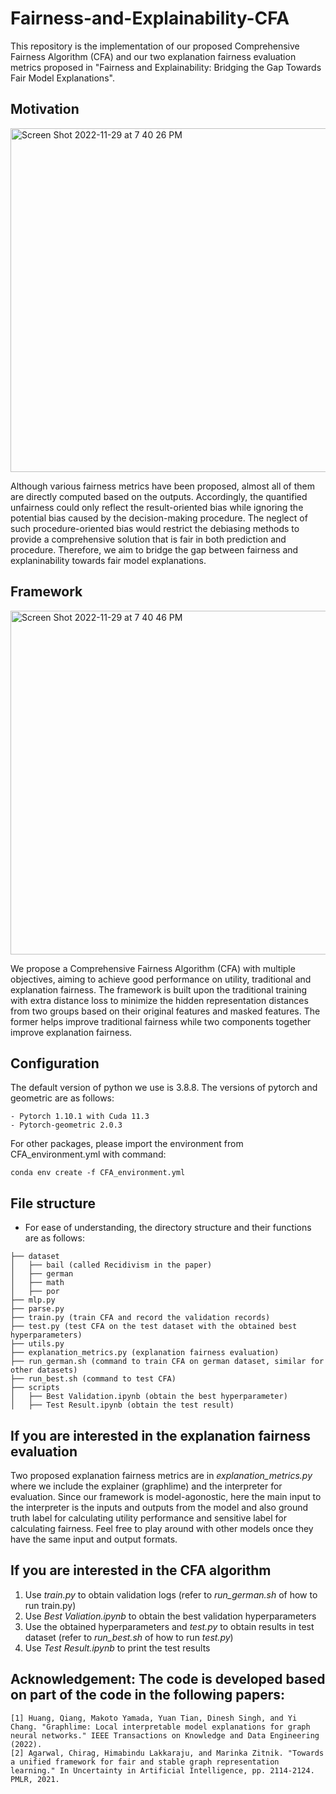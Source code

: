 # Fairness-and-Explainability-CFA
This repository is the implementation of our proposed Comprehensive Fairness Algorithm (CFA) and our two explanation fairness evaluation metrics proposed in "Fairness and Explainability: Bridging the Gap Towards Fair Model Explanations".

## Motivation

<img width="550" alt="Screen Shot 2022-11-29 at 7 40 26 PM" src="https://user-images.githubusercontent.com/58016786/204686597-9d8b3dbd-b00d-47ce-8f6d-fa717819357c.png">

Although various fairness metrics have been proposed, almost all of them are directly computed based on the outputs. Accordingly, the quantified unfairness could only reflect the result-oriented bias while ignoring the potential bias caused by the decision-making procedure. The neglect of such procedure-oriented bias would restrict the debiasing methods to provide a comprehensive solution that is fair in both prediction and procedure. Therefore, we aim to bridge the gap between fairness and explaninability towards fair model explanations.

## Framework
<img width="550" alt="Screen Shot 2022-11-29 at 7 40 46 PM" src="https://user-images.githubusercontent.com/58016786/204686631-b9635ab1-05c4-4a29-9f89-8f89a10a35e7.png">


We propose a Comprehensive Fairness Algorithm (CFA) with multiple objectives, aiming to achieve good performance on utility, traditional and explanation fairness. The framework is built upon the traditional training with extra distance loss to minimize the hidden representation distances from two groups based on their original features and masked features. The former helps improve traditional fairness while two components together improve explanation fairness.


## Configuration
The default version of python we use is 3.8.8. The versions of pytorch and geometric are as follows:
```linux
- Pytorch 1.10.1 with Cuda 11.3
- Pytorch-geometric 2.0.3
```
For other packages, please import the environment from CFA_environment.yml with command:
```linux
conda env create -f CFA_environment.yml
```

## File structure
- For ease of understanding, the directory structure and their functions are as follows:
```linux
├── dataset
│   ├── bail (called Recidivism in the paper)
│   ├── german
│   ├── math
│   ├── por
├── mlp.py
├── parse.py
├── train.py (train CFA and record the validation records)
├── test.py (test CFA on the test dataset with the obtained best hyperparameters)
├── utils.py
├── explanation_metrics.py (explanation fairness evaluation)
├── run_german.sh (command to train CFA on german dataset, similar for other datasets)
├── run_best.sh (command to test CFA)
├── scripts
│   ├── Best Validation.ipynb (obtain the best hyperparameter)
│   ├── Test Result.ipynb (obtain the test result)
```
## If you are interested in the explanation fairness evaluation
Two proposed explanation fairness metrics are in _explanation_metrics.py_ where we include the explainer (graphlime) and the interpreter for evaluation. Since our framework is model-agonostic, here the main input to the interpreter is the inputs and outputs from the model and also ground truth label for calculating utility performance and sensitive label for calculating fairness. Feel free to play around with other models once they have the same input and output formats.

## If you are interested in the CFA algorithm
1. Use _train.py_ to obtain validation logs (refer to _run_german.sh_ of how to run train.py)
2. Use _Best Valiation.ipynb_ to obtain the best validation hyperparameters
3. Use the obtained hyperparameters and _test.py_ to obtain results in test dataset (refer to _run_best.sh_ of how to run _test.py_)
4. Use _Test Result.ipynb_ to print the test results


## Acknowledgement: The code is developed based on part of the code in the following papers:
```linux
[1] Huang, Qiang, Makoto Yamada, Yuan Tian, Dinesh Singh, and Yi Chang. "Graphlime: Local interpretable model explanations for graph neural networks." IEEE Transactions on Knowledge and Data Engineering (2022).
[2] Agarwal, Chirag, Himabindu Lakkaraju, and Marinka Zitnik. "Towards a unified framework for fair and stable graph representation learning." In Uncertainty in Artificial Intelligence, pp. 2114-2124. PMLR, 2021.
```

